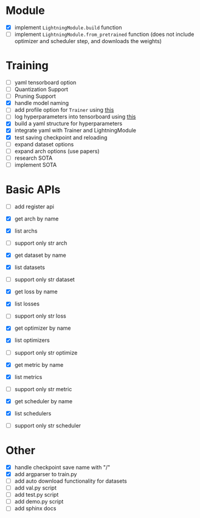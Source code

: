# Module
- [x] implement `LightningModule.build` function
- [ ] implement `LightningModule.from_pretrained` function (does not include optimizer and scheduler step, and downloads the weights)

# Training
- [ ] yaml tensorboard option
- [ ] Quantization Support
- [ ] Pruning Support
- [x] handle model naming
- [ ] add profile option for `Trainer` using [this](https://pytorch-lightning.readthedocs.io/en/latest/advanced/profiler.html#performance-and-bottleneck-profiler)
- [ ] log hyperparameters into tensorboard using [this](https://pytorch.org/docs/stable/tensorboard.html#torch.utils.tensorboard.writer.SummaryWriter.add_hparams)
- [x] build a yaml structure for hyperparameters
- [x] integrate yaml with Trainer and LightningModule
- [x] test saving checkpoint and reloading
- [ ] expand dataset options
- [ ] expand arch options (use papers)
- [ ] research SOTA
- [ ] implement SOTA

# Basic APIs
- [ ] add register api

- [x] get arch by name
- [x] list archs
- [ ] support only str arch

- [x] get dataset by name
- [x] list datasets
- [ ] support only str dataset

- [x] get loss by name
- [x] list losses
- [ ] support only str loss

- [x] get optimizer by name
- [x] list optimizers
- [ ] support only str optimize

- [x] get metric by name
- [x] list metrics
- [ ] support only str metric

- [x] get scheduler by name
- [x] list schedulers
- [ ] support only str scheduler

# Other
- [x] handle checkpoint save name with "/"
- [x] add argparser to train.py
- [ ] add auto download functionality for datasets
- [ ] add val.py script
- [ ] add test.py script
- [ ] add demo.py script
- [ ] add sphinx docs